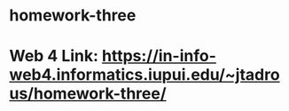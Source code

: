 # homework-three

# Web 4 Link: https://in-info-web4.informatics.iupui.edu/~jtadrous/homework-three/
